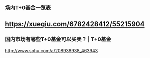 ### 场内T+0基金一览表
https://xueqiu.com/6782428412/55215904
---
### 国内市场有哪些T+0基金可以买卖？ | T+0基金
http://www.sohu.com/a/208938938_463943